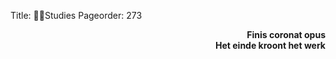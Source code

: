 Title: Studies
Pageorder: 273

<div style="text-align: right"><b>Finis coronat opus</b></div>
<div style="text-align: right"><b>Het einde kroont het werk</b></div>

